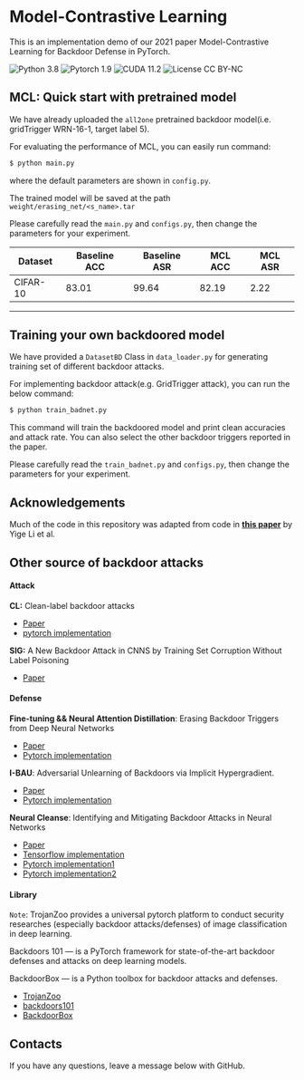 # Model-Contrastive Learning

This is an implementation demo of our 2021 paper Model-Contrastive Learning for Backdoor Defense in PyTorch.

![Python 3.8](https://img.shields.io/badge/python-3.8-DodgerBlue.svg?style=plastic)
![Pytorch 1.9](https://img.shields.io/badge/pytorch-1.9-DodgerBlue.svg?style=plastic)
![CUDA 11.2](https://img.shields.io/badge/cuda-11.2-DodgerBlue.svg?style=plastic)
![License CC BY-NC](https://img.shields.io/badge/license-CC_BY--NC-DodgerBlue.svg?style=plastic)

## MCL: Quick start with pretrained model
We have already uploaded the `all2one` pretrained backdoor model(i.e. gridTrigger WRN-16-1, target label 5).

For evaluating the performance of  MCL, you can easily run command:

```bash
$ python main.py 
```
where the default parameters are shown in `config.py`.

The trained model will be saved at the path `weight/erasing_net/<s_name>.tar`

Please carefully read the `main.py` and `configs.py`, then change the parameters for your experiment.


| Dataset  | Baseline ACC | Baseline ASR | MCL ACC | MCL ASR |
| -------- | ------------ | ------------ | ------- | ------- |
| CIFAR-10 | 83.01        | 99.64        | 82.19   | 2.22    |

---

## Training your own backdoored model
We have provided a `DatasetBD` Class in `data_loader.py` for generating training set of different backdoor attacks. 

For implementing backdoor attack(e.g. GridTrigger attack), you can run the below command:

```bash
$ python train_badnet.py
```
This command will train the backdoored model and print clean accuracies and attack rate. You can also select the other backdoor triggers reported in the paper. 

Please carefully read the `train_badnet.py` and `configs.py`, then change the parameters for your experiment.  

## Acknowledgements
Much of the code in this repository was adapted from code in **[this paper](https://github.com/bboylyg/NAD)** by Yige Li et al.

## Other source of backdoor attacks
#### Attack

**CL:** Clean-label backdoor attacks

- [Paper](https://people.csail.mit.edu/madry/lab/cleanlabel.pdf)
- [pytorch implementation](https://github.com/hkunzhe/label_consistent_attacks_pytorch)

**SIG:** A New Backdoor Attack in CNNS by Training Set Corruption Without Label Poisoning

- [Paper](https://ieeexplore.ieee.org/document/8802997/footnotes)

#### Defense


**Fine-tuning && Neural Attention Distillation**: Erasing Backdoor Triggers from Deep Neural Networks

- [Paper](https://openreview.net/pdf?id=9l0K4OM-oXE)
- [Pytorch implementation](https://github.com/bboylyg/NAD)

**I-BAU**: Adversarial Unlearning of Backdoors via Implicit Hypergradient.

- [Paper](https://arxiv.org/pdf/2110.03735.pdf)
- [Pytorch implementation](https://github.com/YiZeng623/I-BAU)

**Neural Cleanse**: Identifying and Mitigating Backdoor Attacks in Neural Networks

- [Paper](https://people.cs.uchicago.edu/~ravenben/publications/pdf/backdoor-sp19.pdf)
- [Tensorflow implementation](https://github.com/Abhishikta-codes/neural_cleanse)
- [Pytorch implementation1](https://github.com/lijiachun123/TrojAi)
- [Pytorch implementation2](https://github.com/VinAIResearch/input-aware-backdoor-attack-release/tree/master/defenses)

#### Library

`Note`: TrojanZoo provides a universal pytorch platform to conduct security researches (especially backdoor attacks/defenses) of image classification in deep learning.

Backdoors 101 — is a PyTorch framework for state-of-the-art backdoor defenses and attacks on deep learning models. 

BackdoorBox — is a Python toolbox for backdoor attacks and defenses.

- [TrojanZoo](https://github.com/ain-soph/trojanzoo)
- [backdoors101](https://github.com/ebagdasa/backdoors101)
- [BackdoorBox](https://github.com/THUYimingLi/BackdoorBox)


## Contacts

If you have any questions, leave a message below with GitHub.

